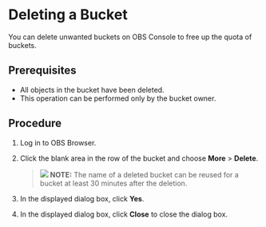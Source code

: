 # Deleting a Bucket<a name="obs_03_0027"></a>

You can delete unwanted buckets on OBS Console to free up the quota of buckets.

## Prerequisites<a name="section6620131524520"></a>

-   All objects in the bucket have been deleted.
-   This operation can be performed only by the bucket owner.

## Procedure<a name="section17334620468"></a>

1.  Log in to OBS Browser.
2.  Click the blank area in the row of the bucket and choose  **More**  \>  **Delete**.

    >![](public_sys-resources/icon-note.gif) **NOTE:** 
    >The name of a deleted bucket can be reused for a bucket at least 30 minutes after the deletion.

3.  In the displayed dialog box, click  **Yes**.
4.  In the displayed dialog box, click  **Close**  to close the dialog box.

